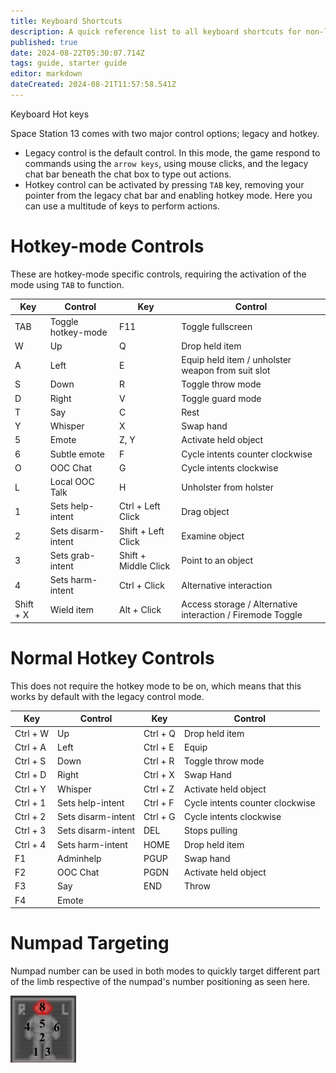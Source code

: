 ```yaml
---
title: Keyboard Shortcuts
description: A quick reference list to all keyboard shortcuts for non-legacy-control players.
published: true
date: 2024-08-22T05:30:07.714Z
tags: guide, starter guide
editor: markdown
dateCreated: 2024-08-21T11:57:58.541Z
---
```


Keyboard Hot keys

Space Station 13 comes with two major control options; legacy and hotkey.
* Legacy control is the default control. In this mode, the game respond to commands using the `arrow keys`, using mouse clicks, and the legacy chat bar beneath the chat box to type out actions.
* Hotkey control can be activated by pressing `TAB` key, removing your pointer from the legacy chat bar and enabling hotkey mode. Here you can use a multitude of keys to perform actions.


# Hotkey-mode Controls
These are hotkey-mode specific controls, requiring the activation of the mode using `TAB` to function.

|		Key			|				Control					|		Key					|				Control				|
|			-			|						-						|			-					|						-					|
  |		TAB			|	Toggle hotkey-mode	|		F11					| Toggle fullscreen
| 	W				| Up										|		Q						|	Drop held item
|		A				| Left									|		E						| Equip held item / unholster weapon from suit slot
|		S				|	Down									|		R						|	Toggle throw mode
|		D				| Right									|		V						| Toggle guard mode
|		T				| Say										|		C						| Rest
|		Y				| Whisper								|		X						| Swap hand
|		5				| Emote						 			|		Z, Y				|	Activate held object
|		6				| Subtle emote		  		|		F						|	Cycle intents counter clockwise
|   O       | OOC Chat							|		G						| Cycle intents clockwise
|   L       | Local OOC Talk				| 	H						| Unholster from holster
|   1       |	Sets help-intent			|	Ctrl + Left Click 	| Drag object
|		2				| Sets disarm-intent		| Shift + Left Click | Examine object
|   3				|	Sets grab-intent			|	Shift + Middle Click | Point to an object
|   4       | Sets harm-intent      | Ctrl + Click| Alternative interaction	
| Shift + X | Wield item 						| Alt + Click| Access storage / Alternative interaction / Firemode Toggle 

# Normal Hotkey Controls
This does not require the hotkey mode to be on, which means that this works by default with the legacy control mode.

|		Key			|				Control					|		Key					|				Control				|
|			-			|						-						|			-					|						-					|
|	Ctrl + W  |	Up										|	Ctrl + Q			| Drop held item
|	Ctrl + A	| Left									|	Ctrl + E			| Equip
|	Ctrl + S	|	Down									|	Ctrl + R			|	Toggle throw mode
|	Ctrl + D	| Right									|	Ctrl + X			| Swap Hand
|	Ctrl + Y	| Whisper								|	Ctrl + Z 			| Activate held object
| Ctrl + 1	| Sets help-intent			|	Ctrl + F			| Cycle intents counter clockwise
| Ctrl + 2  | Sets disarm-intent		| Ctrl + G			| Cycle intents clockwise
| Ctrl + 3  | Sets disarm-intent		| DEL						| Stops pulling
| Ctrl + 4  | Sets harm-intent			| HOME					| Drop held item
|	F1				| Adminhelp							| PGUP					| Swap hand
| F2        | OOC Chat							| PGDN					| Activate held object
| F3				| Say										| END						| Throw
| F4				| Emote									|

# Numpad Targeting
Numpad number can be used in both modes to quickly target different part of the limb respective of the numpad's number positioning as seen here.

![numpadtargeting.png](/numpadtargeting.png)
